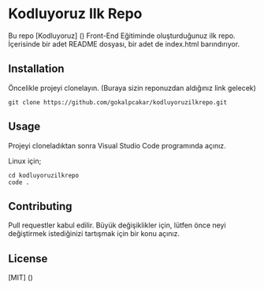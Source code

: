 # Kodluyoruz Ilk Repo
Bu repo [Kodluyoruz] () Front-End Eğitiminde oluşturduğunuz ilk repo. İçerisinde bir adet README dosyası, bir adet de index.html barındırıyor.
## Installation
Öncelikle projeyi clonelayın. (Buraya sizin reponuzdan aldığınız link gelecek)
```
git clone https://github.com/gokalpcakar/kodluyoruzilkrepo.git
```
## Usage
Projeyi cloneladıktan sonra Visual Studio Code programında açınız.

Linux için;
```
cd kodluyoruzilkrepo
code .
```

## Contributing
Pull requestler kabul edilir. Büyük değişiklikler için, lütfen önce neyi değiştirmek istediğinizi tartışmak için bir konu açınız.
## License
[MIT] ()